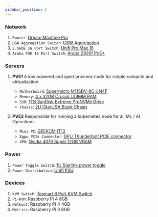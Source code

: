 ```yaml
---
sidebar_position: 2
---
```


### Network

1. `Router`: [Dream Machine Pro](https://store.ui.com/us/en/category/cloud-gateways-large-scale/products/udm-pro)
2. `USW Aggregation Switch`: [USW Aggregation](https://store.ui.com/us/en/category/switching-aggregation/products/usw-aggregation)
3. `2.5GbE 16 Port Switch`: [Unifi Pro Max 16](https://store.ui.com/us/en/category/switching-professional-max/products/usw-pro-max-16-poe)
4. `Aruba POE 16 Port Switch`: [Aruba 2930f PoE+](https://www.amazon.com/Hewlett-Packard-Enterprise-HP-Aruba/dp/B01HPKW5YQ)

### Servers

1. **PVE1**
   A low powered and quiet proxmox node for simple compute and virtualization.
   * `Motherboard`: [Supermicro M11SDV-8C-LN4F](https://www.amazon.com/dp/B07QCWHQBW?ref_=ppx_hzsearch_conn_dt_b_fed_asin_title_1)
   * `Memory`: [4 x 32GB Crucial UDIMM RAM](https://www.amazon.com/dp/B01N5HME0X?ref_=ppx_hzsearch_conn_dt_b_fed_asin_title_9)
   * `SSD`: [1TB SanDisk Extreme ProNVMe Drive](https://www.amazon.com/dp/B07BSV7R67?ref_=ppx_hzsearch_conn_dt_b_fed_asin_title_2)
   * `Chasis`: [2U iStarUSA Black Chasis](https://www.amazon.com/dp/B00A7NBO6E?ref_=ppx_hzsearch_conn_dt_b_fed_asin_title_1)

2. **PVE2**
   Responsible for running a kubernetes node for all ML / AI Operations
   * `Mini PC`: [GEEKOM IT13](https://www.leaseville.com/geekom-it13-mini-pc-intel-13th-gen-i7-13620h-32gb-ddr4-1tb-pcie-gen-4-ssd-windows-11-pro-support-wi-fi-6e-bt-5-2-usb-4-0-8k-blue.html)
   * `Egpu PCIe Connector`: [GPU Thunderbolt PCIE connector](https://www.trebleet.com/product-page/mini-egpu-enclosure-compatible-with-thunderbolt-3-4-usb4-40gbps?srsltid=AfmBOopxIMvGDsXJ9posqtsJaw3Pkdh84WBmpgBpKjDC6iJ3X57VqaTc)
   * `GPU`: [Nvidia 4070 Super 12GB VRAM](https://www.nvidia.com/en-us/geforce/graphics-cards/40-series/rtx-4070-family/)

### Power

1. `Power Toggle Switch`: [1U Starlink power toggle](https://www.amazon.com/dp/B0035PS5AE?ref_=ppx_hzsearch_conn_dt_b_fed_asin_title_10)
2. `Power Distribution`: [Unifi PSU](https://store.ui.com/us/en/category/integrations-power-tech/collections/power-tech/products/usp-pdu-pro)

### Devices

1. `KVM Switch`: [Tesmart 8 Port KVM Switch](https://www.tesmart.com/products/hks801-l23?srsltid=AfmBOopkekkd-fCFhyqT6tyLQLS1vnTI5El8oJT8LBoY-AXYO8rlGzvB)
2. `Pi-KVM`: Raspberry Pi 4 8GB
3. `Netboot`: Raspberry Pi 4 4GB
4. `Metrics`: Raspberry Pi 3 8GB

